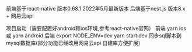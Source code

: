 前端基于react-native 版本0.68.1 2022年5月最新版本
后端基于nest.js 版本8.x + 网易云api

项目启动（需要配置好android和ios环境,参考react-native官网）
前端 yarn ios 或 yarn android
后端 export NODE_ENV=dev
    yarn start:dev
    同步sql脚本到mysql数据库(部分功能已经改用网易云api 自建库方便扩展)




